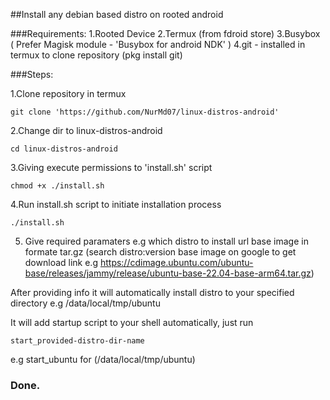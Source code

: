 ##Install any debian based distro on rooted android

###Requirements:
  1.Rooted Device
  2.Termux (from fdroid store)
  3.Busybox ( Prefer Magisk module - 'Busybox for android NDK' )
  4.git - installed in termux to clone repository (pkg install git)

###Steps: 

1.Clone repository in termux 
```
git clone 'https://github.com/NurMd07/linux-distros-android'
```
2.Change dir to linux-distros-android
```
cd linux-distros-android
```
3.Giving execute permissions to 'install.sh' script
```
chmod +x ./install.sh
```
4.Run install.sh script to initiate installation process
```
./install.sh
```
5. Give required paramaters e.g which distro to install url base image in formate tar.gz 
 (search distro:version base image on google to get download link e.g https://cdimage.ubuntu.com/ubuntu-base/releases/jammy/release/ubuntu-base-22.04-base-arm64.tar.gz) 
 
After providing info it will automatically install distro to your specified 
 directory e.g /data/local/tmp/ubuntu

It will add startup script to your shell automatically,
   just run 
```
start_provided-distro-dir-name
``` 
e.g start_ubuntu for (/data/local/tmp/ubuntu)

### Done.



